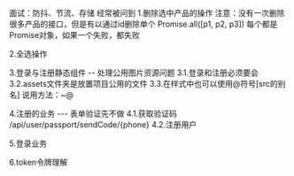 面试：防抖、节流、存储 经常被问到
1.删除选中产品的操作
注意：没有一次删除很多产品的接口，但是有以通过id删除单个
Promise.all([p1, p2, p3]) 每个都是Promise对象，如果一个失败，都失败

2.全选操作

3.登录与注册静态组件 -- 处理公用图片资源问题
3.1.登录和注册必须要会
3.2.assets文件夹是放置项目公用的文件
3.3.在样式中也可以使用@符号[src的别名] 说用方法：~@

4.注册的业务 --- 表单验证先不做
4.1.获取验证码 /api/user/passport/sendCode/{phone}
4.2.注册用户

5.登录业务

6.token令牌理解